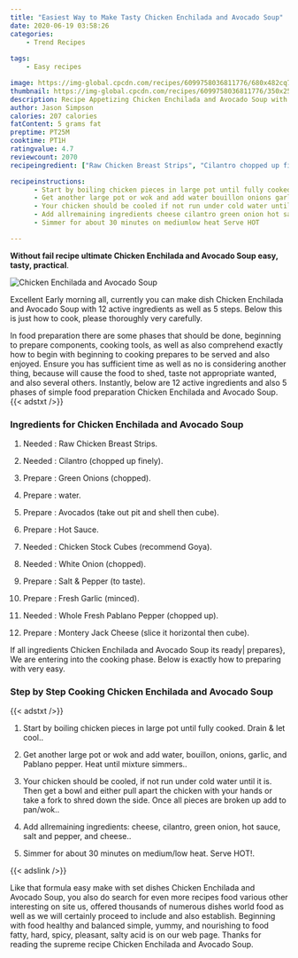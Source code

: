 ```yaml
---
title: "Easiest Way to Make Tasty Chicken Enchilada and Avocado Soup"
date: 2020-06-19 03:58:26
categories:
    - Trend Recipes
    
tags:
    - Easy recipes

image: https://img-global.cpcdn.com/recipes/6099758036811776/680x482cq70/chicken-enchilada-and-avocado-soup-recipe-main-photo.jpg
thumbnail: https://img-global.cpcdn.com/recipes/6099758036811776/350x250cq70/chicken-enchilada-and-avocado-soup-recipe-main-photo.jpg
description: Recipe Appetizing Chicken Enchilada and Avocado Soup with 12 ingredients and 5 stages of easy cooking.
author: Jason Simpson
calories: 207 calories
fatContent: 5 grams fat
preptime: PT25M
cooktime: PT1H
ratingvalue: 4.7
reviewcount: 2070
recipeingredient: ["Raw Chicken Breast Strips", "Cilantro chopped up finely", "Green Onions chopped", "water", "Avocados take out pit and shell then cube", "Hot Sauce", "Chicken Stock Cubes recommend Goya", "White Onion chopped", "Salt  Pepper to taste", "Fresh Garlic minced", "Whole Fresh Pablano Pepper chopped up", "Montery Jack Cheese slice it horizontal then cube"]

recipeinstructions: 
      - Start by boiling chicken pieces in large pot until fully cooked  Drain  let cool 
      - Get another large pot or wok and add water bouillon onions garlic and Pablano pepper Heat until mixture simmers 
      - Your chicken should be cooled if not run under cold water until it is Then get a bowl and either pull apart the chicken with your hands or take a fork to shred down the side Once all pieces are broken up add to panwok 
      - Add allremaining ingredients cheese cilantro green onion hot sauce salt and pepper and cheese 
      - Simmer for about 30 minutes on mediumlow heat Serve HOT

---
```




**Without fail recipe ultimate Chicken Enchilada and Avocado Soup easy, tasty, practical**. 


![Chicken Enchilada and Avocado Soup](https://img-global.cpcdn.com/recipes/6099758036811776/680x482cq70/chicken-enchilada-and-avocado-soup-recipe-main-photo.jpg "Chicken Enchilada and Avocado Soup")




Excellent Early morning all, currently you can make dish Chicken Enchilada and Avocado Soup with 12 active ingredients as well as 5 steps. Below this is just how to cook, please thoroughly very carefully.

In food preparation there are some phases that should be done, beginning to prepare components, cooking tools, as well as also comprehend exactly how to begin with beginning to cooking prepares to be served and also enjoyed. Ensure you has sufficient time as well as no is considering another thing, because will cause the food to shed, taste not appropriate wanted, and also several others. Instantly, below are 12 active ingredients and also 5 phases of simple food preparation Chicken Enchilada and Avocado Soup.
{{< adstxt />}}

### Ingredients for Chicken Enchilada and Avocado Soup


1. Needed  : Raw Chicken Breast Strips.

1. Needed  : Cilantro (chopped up finely).

1. Prepare  : Green Onions (chopped).

1. Prepare  : water.

1. Prepare  : Avocados (take out pit and shell then cube).

1. Prepare  : Hot Sauce.

1. Needed  : Chicken Stock Cubes (recommend Goya).

1. Needed  : White Onion (chopped).

1. Prepare  : Salt &amp; Pepper (to taste).

1. Prepare  : Fresh Garlic (minced).

1. Needed  : Whole Fresh Pablano Pepper (chopped up).

1. Prepare  : Montery Jack Cheese (slice it horizontal then cube).



If all ingredients Chicken Enchilada and Avocado Soup its ready| prepares}, We are entering into the cooking phase. Below is exactly how to preparing with very easy.

### Step by Step Cooking Chicken Enchilada and Avocado Soup

{{< adstxt />}}


1. Start by boiling chicken pieces in large pot until fully cooked.  Drain &amp; let cool..



1. Get another large pot or wok and add water, bouillon, onions, garlic, and Pablano pepper. Heat until mixture simmers..



1. Your chicken should be cooled, if not run under cold water until it is. Then get a bowl and either pull apart the chicken with your hands or take a fork to shred down the side. Once all pieces are broken up add to pan/wok..



1. Add allremaining ingredients: cheese, cilantro, green onion, hot sauce, salt and pepper, and cheese..



1. Simmer for about 30 minutes on medium/low heat. Serve HOT!.





{{< adslink />}}

Like that formula easy make with set dishes Chicken Enchilada and Avocado Soup, you also do search for even more recipes food various other interesting on site us, offered thousands of numerous dishes world food as well as we will certainly proceed to include and also establish. Beginning with food healthy and balanced simple, yummy, and nourishing to food fatty, hard, spicy, pleasant, salty acid is on our web page. Thanks for reading the supreme recipe Chicken Enchilada and Avocado Soup.
